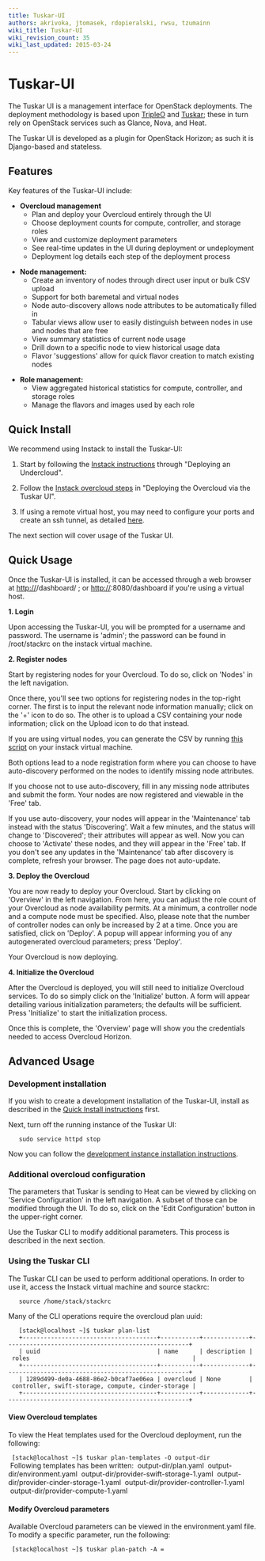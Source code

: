 ```yaml
---
title: Tuskar-UI
authors: akrivoka, jtomasek, rdopieralski, rwsu, tzumainn
wiki_title: Tuskar-UI
wiki_revision_count: 35
wiki_last_updated: 2015-03-24
---
```


# Tuskar-UI

The Tuskar UI is a management interface for OpenStack deployments. The deployment methodology is based upon [TripleO](https://wiki.openstack.org/wiki/TripleO) and [Tuskar](https://wiki.openstack.org/wiki/Tuskar); these in turn rely on OpenStack services such as Glance, Nova, and Heat.

The Tuskar UI is developed as a plugin for OpenStack Horizon; as such it is Django-based and stateless.

## Features

Key features of the Tuskar-UI include:

*   **Overcloud management**
    -   Plan and deploy your Overcloud entirely through the UI
    -   Choose deployment counts for compute, controller, and storage roles
    -   View and customize deployment parameters
    -   See real-time updates in the UI during deployment or undeployment
    -   Deployment log details each step of the deployment process

<!-- -->

*   **Node management:**
    -   Create an inventory of nodes through direct user input or bulk CSV upload
    -   Support for both baremetal and virtual nodes
    -   Node auto-discovery allows node attributes to be automatically filled in
    -   Tabular views allow user to easily distinguish between nodes in use and nodes that are free
    -   View summary statistics of current node usage
    -   Drill down to a specific node to view historical usage data
    -   Flavor 'suggestions' allow for quick flavor creation to match existing nodes

<!-- -->

*   **Role management:**
    -   View aggregated historical statistics for compute, controller, and storage roles
    -   Manage the flavors and images used by each role

## Quick Install

We recommend using Instack to install the Tuskar-UI:

1. Start by following the [Instack instructions](https://openstack.redhat.com/Deploying_RDO_using_Instack) through "Deploying an Undercloud".

2. Follow the [Instack overcloud steps](https://openstack.redhat.com/Deploying_an_RDO_Overcloud_with_Instack) in "Deploying the Overcloud via the Tuskar UI".

3. If using a remote virtual host, you may need to configure your ports and create an ssh tunnel, as detailed [here](https://openstack.redhat.com/Instack_FAQ#How_do_I_view_the_Undercloud_Dashboard_when_using_a_remote_virt_host.3F).

The next section will cover usage of the Tuskar UI.

## Quick Usage

Once the Tuskar-UI is installed, it can be accessed through a web browser at <http://><host>/dashboard/ ; or <http://><virt-host>:8080/dashboard if you're using a virtual host.

**1. Login**

Upon accessing the Tuskar-UI, you will be prompted for a username and password. The username is 'admin'; the password can be found in /root/stackrc on the instack virtual machine.

**2. Register nodes**

Start by registering nodes for your Overcloud. To do so, click on 'Nodes' in the left navigation.

Once there, you'll see two options for registering nodes in the top-right corner. The first is to input the relevant node information manually; click on the '+' icon to do so. The other is to upload a CSV containing your node information; click on the Upload icon to do that instead.

If you are using virtual nodes, you can generate the CSV by running [this script](https://github.com/openstack/tuskar-ui/blob/master/nodes.sh) on your instack virtual machine.

Both options lead to a node registration form where you can choose to have auto-discovery performed on the nodes to identify missing node attributes.

If you choose not to use auto-discovery, fill in any missing node attributes and submit the form. Your nodes are now registered and viewable in the 'Free' tab.

If you use auto-discovery, your nodes will appear in the 'Maintenance' tab instead with the status 'Discovering'. Wait a few minutes, and the status will change to 'Discovered'; their attributes will appear as well. Now you can choose to 'Activate' these nodes, and they will appear in the 'Free' tab. If you don't see any updates in the 'Maintenance' tab after discovery is complete, refresh your browser. The page does not auto-update.

**3. Deploy the Overcloud**

You are now ready to deploy your Overcloud. Start by clicking on 'Overview' in the left navigation. From here, you can adjust the role count of your Overcloud as node availability permits. At a minimum, a controller node and a compute node must be specified. Also, please note that the number of controller nodes can only be increased by 2 at a time. Once you are satisfied, click on 'Deploy'. A popup will appear informing you of any autogenerated overcloud parameters; press 'Deploy'.

Your Overcloud is now deploying.

**4. Initialize the Overcloud**

After the Overcloud is deployed, you will still need to initialize Overcloud services. To do so simply click on the 'Initialize' button. A form will appear detailing various initialization parameters; the defaults will be sufficient. Press 'Initialize' to start the initialization process.

Once this is complete, the 'Overview' page will show you the credentials needed to access Overcloud Horizon.

## Advanced Usage

### Development installation

If you wish to create a development installation of the Tuskar-UI, install as described in the [Quick Install instructions](https://openstack.redhat.com/Tuskar-UI#Quick_Install) first.

Next, turn off the running instance of the Tuskar UI:

       sudo service httpd stop

Now you can follow the [development instance installation instructions](http://tuskar-ui.readthedocs.org/en/latest/install.html).

### Additional overcloud configuration

The parameters that Tuskar is sending to Heat can be viewed by clicking on 'Service Configuration' in the left navigation. A subset of those can be modified through the UI. To do so, click on the 'Edit Configuration' button in the upper-right corner.

Use the Tuskar CLI to modify additional parameters. This process is described in the next section.

### Using the Tuskar CLI

The Tuskar CLI can be used to perform additional operations. In order to use it, access the Instack virtual machine and source stackrc:

       source /home/stack/stackrc

Many of the CLI operations require the overcloud plan uuid:

       [stack@localhost ~]$ tuskar plan-list
       +--------------------------------------+-----------+-------------+----------------------------------------------------+
       | uuid                                 | name      | description | roles                                              |
       +--------------------------------------+-----------+-------------+----------------------------------------------------+
       | 1289d499-de0a-4688-86e2-b0caf7ae06ea | overcloud | None        | controller, swift-storage, compute, cinder-storage |
       +--------------------------------------+-----------+-------------+----------------------------------------------------+

#### View Overcloud templates

To view the Heat templates used for the Overcloud deployment, run the following:

` [stack@localhost ~]$ tuskar plan-templates -O output-dir `<plan uuid>
       Following templates has been written:
       output-dir/plan.yaml
       output-dir/environment.yaml
       output-dir/provider-swift-storage-1.yaml
       output-dir/provider-cinder-storage-1.yaml
       output-dir/provider-controller-1.yaml
       output-dir/provider-compute-1.yaml

#### Modify Overcloud parameters

Available Overcloud parameters can be viewed in the environment.yaml file. To modify a specific parameter, run the following:

` [stack@localhost ~]$ tuskar plan-patch -A `<key>`=`<value>` `<plan uuid>
